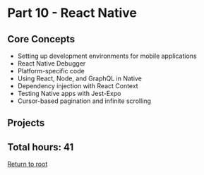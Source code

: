 # Part 10 - React Native

## Core Concepts

- Setting up development environments for mobile applications
- React Native Debugger
- Platform-specific code
- Using React, Node, and GraphQL in Native
- Dependency injection with React Context
- Testing Native apps with Jest-Expo
- Cursor-based pagination and infinite scrolling

## Projects

## Total hours: 41

[Return to root](https://github.com/jcmsmith/Full-Stack-open)
